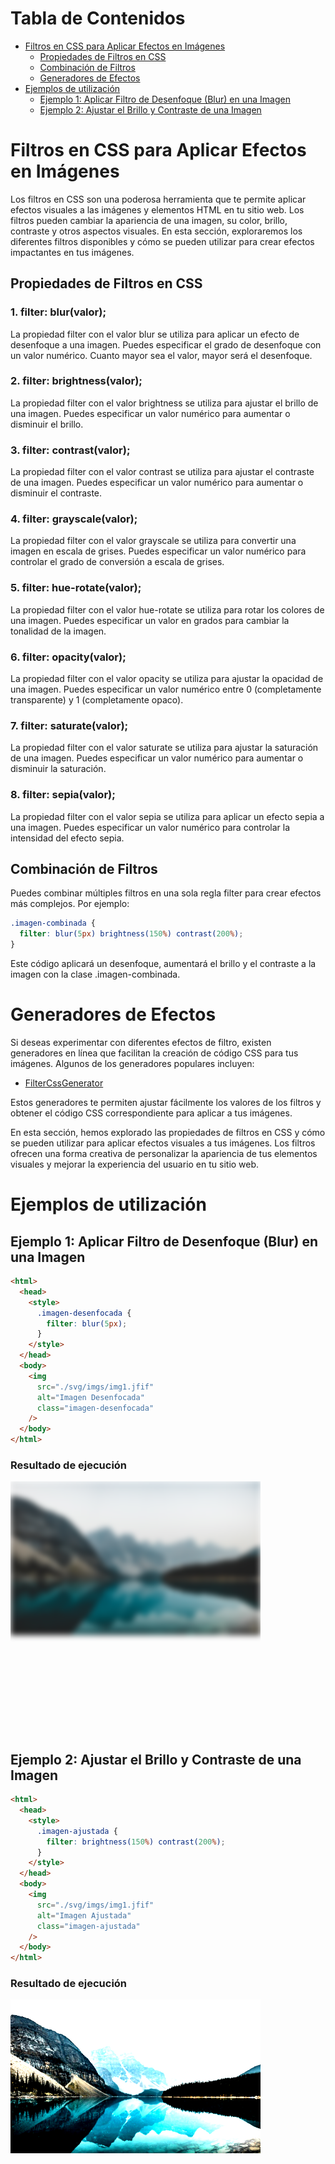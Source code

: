 # Tabla de Contenidos

- [Filtros en CSS para Aplicar Efectos en Imágenes](#filtros-en-css-para-aplicar-efectos-en-imágenes)
  - [Propiedades de Filtros en CSS](#propiedades-de-filtros-en-css)
  - [Combinación de Filtros](#combinación-de-filtros)
  - [Generadores de Efectos](#generadores-de-efectos)
- [Ejemplos de utilización](#ejemplos-de-utilización)
  - [Ejemplo 1: Aplicar Filtro de Desenfoque (Blur) en una Imagen](#ejemplo-1-aplicar-filtro-de-desenfoque-blur-en-una-imagen)
  - [Ejemplo 2: Ajustar el Brillo y Contraste de una Imagen](#ejemplo-2-ajustar-el-brillo-y-contraste-de-una-imagen)

# Filtros en CSS para Aplicar Efectos en Imágenes

Los filtros en CSS son una poderosa herramienta que te permite aplicar efectos visuales a las imágenes y elementos HTML en tu sitio web. Los filtros pueden cambiar la apariencia de una imagen, su color, brillo, contraste y otros aspectos visuales. En esta sección, exploraremos los diferentes filtros disponibles y cómo se pueden utilizar para crear efectos impactantes en tus imágenes.

## Propiedades de Filtros en CSS

### 1. filter: blur(valor);

La propiedad filter con el valor blur se utiliza para aplicar un efecto de desenfoque a una imagen. Puedes especificar el grado de desenfoque con un valor numérico. Cuanto mayor sea el valor, mayor será el desenfoque.

### 2. filter: brightness(valor);

La propiedad filter con el valor brightness se utiliza para ajustar el brillo de una imagen. Puedes especificar un valor numérico para aumentar o disminuir el brillo.

### 3. filter: contrast(valor);

La propiedad filter con el valor contrast se utiliza para ajustar el contraste de una imagen. Puedes especificar un valor numérico para aumentar o disminuir el contraste.

### 4. filter: grayscale(valor);

La propiedad filter con el valor grayscale se utiliza para convertir una imagen en escala de grises. Puedes especificar un valor numérico para controlar el grado de conversión a escala de grises.

### 5. filter: hue-rotate(valor);

La propiedad filter con el valor hue-rotate se utiliza para rotar los colores de una imagen. Puedes especificar un valor en grados para cambiar la tonalidad de la imagen.

### 6. filter: opacity(valor);

La propiedad filter con el valor opacity se utiliza para ajustar la opacidad de una imagen. Puedes especificar un valor numérico entre 0 (completamente transparente) y 1 (completamente opaco).

### 7. filter: saturate(valor);

La propiedad filter con el valor saturate se utiliza para ajustar la saturación de una imagen. Puedes especificar un valor numérico para aumentar o disminuir la saturación.

### 8. filter: sepia(valor);

La propiedad filter con el valor sepia se utiliza para aplicar un efecto sepia a una imagen. Puedes especificar un valor numérico para controlar la intensidad del efecto sepia.

## Combinación de Filtros

Puedes combinar múltiples filtros en una sola regla filter para crear efectos más complejos. Por ejemplo:

```css
.imagen-combinada {
  filter: blur(5px) brightness(150%) contrast(200%);
}
```

Este código aplicará un desenfoque, aumentará el brillo y el contraste a la imagen con la clase .imagen-combinada.

# Generadores de Efectos

Si deseas experimentar con diferentes efectos de filtro, existen generadores en línea que facilitan la creación de código CSS para tus imágenes. Algunos de los generadores populares incluyen:

- [FilterCssGenerator](https://cssgenerator.org/filter-css-generator.html)

Estos generadores te permiten ajustar fácilmente los valores de los filtros y obtener el código CSS correspondiente para aplicar a tus imágenes.

En esta sección, hemos explorado las propiedades de filtros en CSS y cómo se pueden utilizar para aplicar efectos visuales a tus imágenes. Los filtros ofrecen una forma creativa de personalizar la apariencia de tus elementos visuales y mejorar la experiencia del usuario en tu sitio web.

# Ejemplos de utilización

## Ejemplo 1: Aplicar Filtro de Desenfoque (Blur) en una Imagen

```html
<html>
  <head>
    <style>
      .imagen-desenfocada {
        filter: blur(5px);
      }
    </style>
  </head>
  <body>
    <img
      src="./svg/imgs/img1.jfif"
      alt="Imagen Desenfocada"
      class="imagen-desenfocada"
    />
  </body>
</html>
```

### Resultado de ejecución
<?xml version="1.0" encoding="UTF-8"?>
<!DOCTYPE svg PUBLIC "-//W3C//DTD SVG 1.1//EN" "http://www.w3.org/Graphics/SVG/1.1/DTD/svg11.dtd">
<svg fill="none" viewBox="0 0 400 400" width="400" height="400" xmlns="http://www.w3.org/2000/svg">
    <foreignObject width="100%" height="100%">
        <html>
  <head>
    <style>
      .imagen-desenfocada {
        filter: blur(5px);
      }
    </style>
  </head>
  <body>
    <img src="./svg/imgs/img1.jfif" alt="Imagen Desenfocada" class="imagen-desenfocada" />
  </body>
</html>
    </foreignObject>
</svg>

## Ejemplo 2: Ajustar el Brillo y Contraste de una Imagen
```html
<html>
  <head>
    <style>
      .imagen-ajustada {
        filter: brightness(150%) contrast(200%);
      }
    </style>
  </head>
  <body>
    <img
      src="./svg/imgs/img1.jfif"
      alt="Imagen Ajustada"
      class="imagen-ajustada"
    />
  </body>
</html>
```

### Resultado de ejecución
<?xml version="1.0" encoding="UTF-8"?>
<!DOCTYPE svg PUBLIC "-//W3C//DTD SVG 1.1//EN" "http://www.w3.org/Graphics/SVG/1.1/DTD/svg11.dtd">
<svg fill="none" viewBox="0 0 400 400" width="400" height="400" xmlns="http://www.w3.org/2000/svg">
    <foreignObject width="100%" height="100%">
        <html>
  <head>
    <style>
      .imagen-ajustada {
        filter: brightness(150%) contrast(200%);
      }
    </style>
  </head>
  <body>
    <img src="./svg/imgs/img1.jfif" alt="Imagen Ajustada" class="imagen-ajustada" />
  </body>
</html>
    </foreignObject>
</svg>
